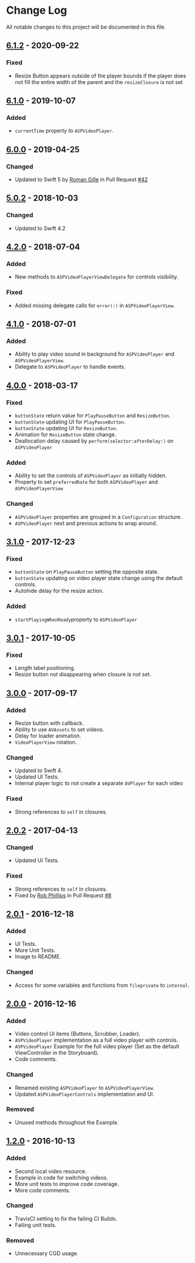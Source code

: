 # Change Log
All notable changes to this project will be documented in this file.

## [6.1.2](https://github.com/andreipitis/ASPVideoPlayer/releases/tag/6.1.2) - 2020-09-22

### Fixed
- Resize Button appears outside of the player bounds if the player does not fill the entire width of the parent and the `resizeClosure` is not set

## [6.1.0](https://github.com/andreipitis/ASPVideoPlayer/releases/tag/6.1.0) - 2019-10-07

### Added
- `currentTime` property to `ASPVideoPlayer`.

## [6.0.0](https://github.com/andreipitis/ASPVideoPlayer/releases/tag/6.0.0) - 2019-04-25

### Changed
- Updated to Swift 5 by [Roman Gille](https://github.com/r-dent) in Pull Request [#42](https://github.com/andreipitis/ASPVideoPlayer/pull/42)

## [5.0.2](https://github.com/andreipitis/ASPVideoPlayer/releases/tag/5.0.2) - 2018-10-03

### Changed
- Updated to Swift 4.2

## [4.2.0](https://github.com/andreipitis/ASPVideoPlayer/releases/tag/4.2.0) - 2018-07-04

### Added
- New methods to `ASPVideoPlayerViewDelegate` for controls visibility.

### Fixed
- Added missing delegate calls for `error(:)` in `ASPVideoPlayerView`.

## [4.1.0](https://github.com/andreipitis/ASPVideoPlayer/releases/tag/4.1.0) - 2018-07-01

### Added
- Ability to play video sound in background for  `ASPVideoPlayer` and `ASPVideoPlayerView`.
- Delegate to `ASPVideoPlayer` to handle events.

## [4.0.0](https://github.com/andreipitis/ASPVideoPlayer/releases/tag/4.0.0) - 2018-03-17

### Fixed
- `buttonState` return value for `PlayPauseButton` and `ResizeButton`.
- `buttonState` updating UI for `PlayPauseButton`.
- `buttonState` updating UI for `ResizeButton`.
- Animation for `ResizeButton` state change.
- Deallocation delay caused by `perform(selector:afterDelay:)` on `ASPVideoPlayer`

### Added
- Ability to set the controls of `ASPVideoPlayer` as initially hidden.
- Property to set `preferredRate` for both `ASPVideoPlayer` and `ASPVideoPlayerView`

### Changed
- `ASPVideoPlayer` properties are grouped in a `Configuration` structure.
- `ASPVideoPlayer` next and previous actions to wrap around.

## [3.1.0](https://github.com/andreipitis/ASPVideoPlayer/releases/tag/3.1.0) - 2017-12-23

### Fixed
- `buttonState` on `PlayPauseButton` setting the opposite state.
- `buttonState` updating on video player state change using the default controls.
- Autohide delay for the resize action.

### Added
-  `startPlayingWhenReady`property to `ASPVideoPlayer`

## [3.0.1](https://github.com/andreipitis/ASPVideoPlayer/releases/tag/3.0.1) - 2017-10-05

### Fixed
- Length label positioning.
- Resize button not disappearing when closure is not set.

## [3.0.0](https://github.com/andreipitis/ASPVideoPlayer/releases/tag/3.0.0) - 2017-09-17

### Added
- Resize button with callback.
- Ability to use `AVAssets` to set videos.
- Delay for loader animation.
- `VideoPlayerView` rotation.

### Changed
- Updated to Swift 4.
- Updated UI Tests.
- Internal player logic to not create a separate `AVPlayer` for each video

### Fixed
- Strong references to `self` in closures.

## [2.0.2](https://github.com/andreipitis/ASPVideoPlayer/releases/tag/2.0.2) - 2017-04-13
### Changed
- Updated UI Tests.

### Fixed
- Strong references to `self` in closures.
- Fixed by [Rob Phillips](https://github.com/iwasrobbed) in Pull Request [#8](https://github.com/andreipitis/ASPVideoPlayer/pull/8)

## [2.0.1](https://github.com/andreipitis/ASPVideoPlayer/releases/tag/2.0.1) - 2016-12-18
### Added
- UI Tests.
- More Unit Tests.
- Image to README.

### Changed
- Access for some variables and functions from `fileprivate` to `internal`.

## [2.0.0](https://github.com/andreipitis/ASPVideoPlayer/releases/tag/2.0.0) - 2016-12-16
### Added
- Video control UI items (Buttons, Scrubber, Loader).
- `ASPVideoPlayer` implementation as a full video player with controls.
- `ASPVideoPlayer` Example for the full video player (Set as the default ViewController in the Storyboard).
- Code comments.

### Changed
- Renamed existing `ASPVideoPlayer` to `ASPVideoPlayerView`.
- Updated `ASPVideoPlayerControls` implementation and UI.

### Removed
- Unused methods throughout the Example.

## [1.2.0](https://github.com/andreipitis/ASPVideoPlayer/releases/tag/1.2.0) - 2016-10-13

### Added
- Second local video resource.
- Example in code for switching videos.
- More unit tests to improve code coverage.
- More code comments.

### Changed
- TravisCI setting to fix the failing CI Builds.
- Failing unit tests.

### Removed
- Unnecessary CGD usage.
